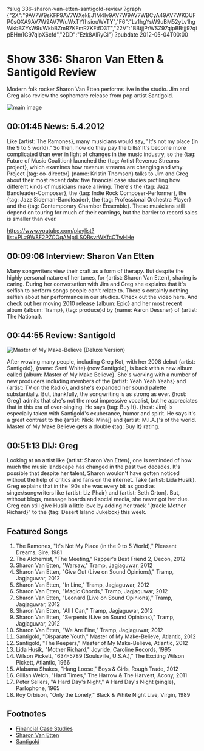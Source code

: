 ?slug 336-sharon-van-etten-santigold-review
?graph {"2X":"9AV7W9sKFP9AV7WXekEJ1M4Iy9AV7W9AV7WBCyA49AV7WKDUFP0sQXA9AV7W9AV7WuWxTYfhsiouWxTY","F6":"Lv1hgYsW9uBM52yLv1hgWkbBZYsW9uWkbBZmR7KFmR7KFtfD3T","22V":"BBtjjPrWSZ97qipBBtjj97qipBHm1G97qipX6cfd","2DD":"Ezk8AlRyGi"}
?pubdate 2012-05-04T00:00

# Show 336: Sharon Van Etten & Santigold Review
Modern folk rocker Sharon Van Etten performs live in the studio. Jim and Greg also review the sophomore release from pop artist Santigold.

![main image](https://static.soundopinions.org/images/2012/sve.jpg)


## 00:01:45 News: 5.4.2012
Like {artist: The Ramones}, many musicians would say, "It's not my place (in the 9 to 5 world)." So then, how do they pay the bills? It's become more complicated than ever in light of changes in the music industry, so the {tag: Future of Music Coalition} launched the {tag: Artist Revenue Streams project}, which examines how revenue streams are changing and why. Project {tag: co-director} {name: Kristin Thomson} talks to Jim and Greg about their most recent data: five financial case studies profiling how different kinds of musicians make a living. There's the {tag: Jazz Bandleader-Composer}, the {tag: Indie Rock Composer-Performer}, the {tag: Jazz Sideman-Bandleader}, the {tag: Professional Orchestra Player} and the {tag: Contemporary Chamber Ensemble}. These musicians still depend on touring for much of their earnings, but the barrier to record sales is smaller than ever.

https://www.youtube.com/playlist?list=PLz9W8F2PZCOqAMptLSQRsvrWKfcCTwHHe

## 00:09:06 Interview: Sharon Van Etten
Many songwriters view their craft as a form of therapy. But despite the highly personal nature of her tunes, for {artist: Sharon Van Etten}, sharing is caring. During her conversation with Jim and Greg she explains that it's selfish to perform songs people can't relate to. There's certainly nothing selfish about her performance in our studios. Check out the video here. And check out her moving 2010 release {album: Epic} and her most recent album {album: Tramp}, {tag: produce}d by {name: Aaron Dessner} of {artist: The National}.

## 00:44:55 Review: Santigold
![Master of My Make-Believe (Deluxe Version)](https://static.soundopinions.org/assets/336/22V0.jpg)

After wowing many people, including Greg Kot, with her 2008 debut {artist: Santigold}, {name: Santi White} (now Santigold), is back with a new album called {album: Master of My Make Believe}.
She's working with a number of new producers including members of the {artist: Yeah Yeah Yeahs} and {artist: TV on the Radio}, and she's expanded her sound palette substantially. But, thankfully, the songwriting is as strong as ever. {host: Greg} admits that she's not the most impressive vocalist, but he appreciates that in this era of over-singing. He says {tag: Buy It}. {host: Jim} is especially taken with Santigold's exuberance, humor and spirit. He says it's a great contrast to the {artist: Nicki Minaj} and {artist: M.I.A.}'s of the world. Master of My Make Believe gets a double {tag: Buy It} rating.

## 00:51:13 DIJ: Greg
Looking at an artist like {artist: Sharon Van Etten}, one is reminded of how much the music landscape has changed in the past two decades. It's possible that despite her talent, Sharon wouldn't have gotten noticed without the help of critics and fans on the internet. Take {artist: Lida Husik}. Greg explains that in the '90s she was every bit as good as singer/songwriters like {artist: Liz Phair} and {artist: Beth Orton}. But, without blogs, message boards and social media, she never got her due. Greg can still give Husik a little love by adding her track "{track: Mother Richard}" to the {tag: Desert Island Jukebox} this week.


## Featured Songs
1. The Ramones, "It's Not My Place (in the 9 to 5 World)," Pleasant Dreams, Sire, 1981
2. The Alchemist, "The Meeting," Rapper's Best Friend 2, Decon, 2012
3. Sharon Van Etten, "Warsaw," Tramp, Jagjaguwar, 2012
4. Sharon Van Etten, "Give Out (Live on Sound Opinions)," Tramp, Jagjaguwar, 2012
5. Sharon Van Etten, "In Line," Tramp, Jagjaguwar, 2012
6. Sharon Van Etten, "Magic Chords," Tramp, Jagjaguwar, 2012
7. Sharon Van Etten, "Leonard (Live on Sound Opinions)," Tramp, Jagjaguwar, 2012
8. Sharon Van Etten, "All I Can," Tramp, Jagjaguwar, 2012
9. Sharon Van Etten, "Serpents (Live on Sound Opinions)," Tramp, Jagjaguwar, 2012
10. Sharon Van Etten, "We Are Fine," Tramp, Jagjaguwar, 2012
11. Santigold, "Disparate Youth," Master of My Make-Believe, Atlantic, 2012
12. Santigold, "The Keepers," Master of My Make-Believe, Atlantic, 2012
13. Lida Husik, "Mother Richard," Joyride, Caroline Records, 1995
14. Wilson Pickett, "634-5789 (Soulsville, U.S.A.)," The Exciting Wilson Pickett, Atlantic, 1966
15. Alabama Shakes, "Hang Loose," Boys & Girls, Rough Trade, 2012
16. Gillian Welch, "Hard Times," The Harrow & The Harvest, Acony, 2011
17. Peter Sellers, "A Hard Day's Night," A Hard Day's Night (single), Parlophone, 1965
18. Roy Orbison, "Only the Lonely," Black & White Night Live, Virgin, 1989

## Footnotes
- [Financial Case Studies](http://money.futureofmusic.org/case-studies/)
- [Sharon Van Etten](http://www.sharonvanetten.com/)
- [Santigold](http://www.santigold.com/)
